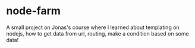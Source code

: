 # node-farm
A small project on Jonas's course where I learned about templating on nodejs, how to get data from url, routing, make a condition based on some data!
